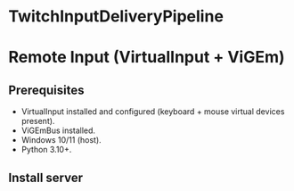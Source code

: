 # TwitchInputDeliveryPipeline
# Remote Input (VirtualInput + ViGEm)

## Prerequisites
- VirtualInput installed and configured (keyboard + mouse virtual devices present).
- ViGEmBus installed.
- Windows 10/11 (host).
- Python 3.10+.

## Install server
